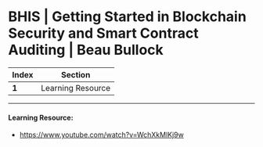 # BHIS | Getting Started in Blockchain Security and Smart Contract Auditing | Beau Bullock

Index | Section
--- | ---
**1** | Learning Resource

___


#### Learning Resource: 

* https://www.youtube.com/watch?v=WchXkMlKj9w
